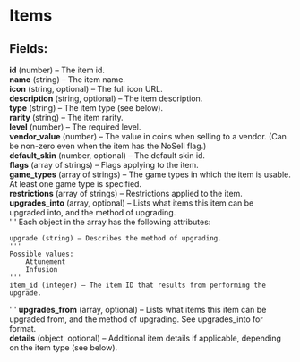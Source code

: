 # Items
## Fields:  
**id** (number) – The item id.  
**name** (string) – The item name.  
**icon** (string, optional) – The full icon URL.  
**description** (string, optional) – The item description.  
**type** (string) – The item type (see below).  
**rarity** (string) – The item rarity.  
**level** (number) – The required level.  
**vendor_value** (number) – The value in coins when selling to a vendor. (Can be non-zero even when the item has the NoSell flag.)  
**default_skin** (number, optional) – The default skin id.  
**flags** (array of strings) – Flags applying to the item.  
**game_types** (array of strings) – The game types in which the item is usable. At least one game type is specified.  
**restrictions** (array of strings) – Restrictions applied to the item.  
**upgrades_into** (array, optional) – Lists what items this item can be upgraded into, and the method of upgrading.  
'''
Each object in the array has the following attributes:

    upgrade (string) – Describes the method of upgrading. 
    '''
    Possible values:
        Attunement
        Infusion
    '''
    item_id (integer) – The item ID that results from performing the upgrade.
'''
**upgrades_from** (array, optional) – Lists what items this item can be upgraded from, and the method of upgrading. See upgrades_into for format.  
**details** (object, optional) – Additional item details if applicable, depending on the item type (see below).  